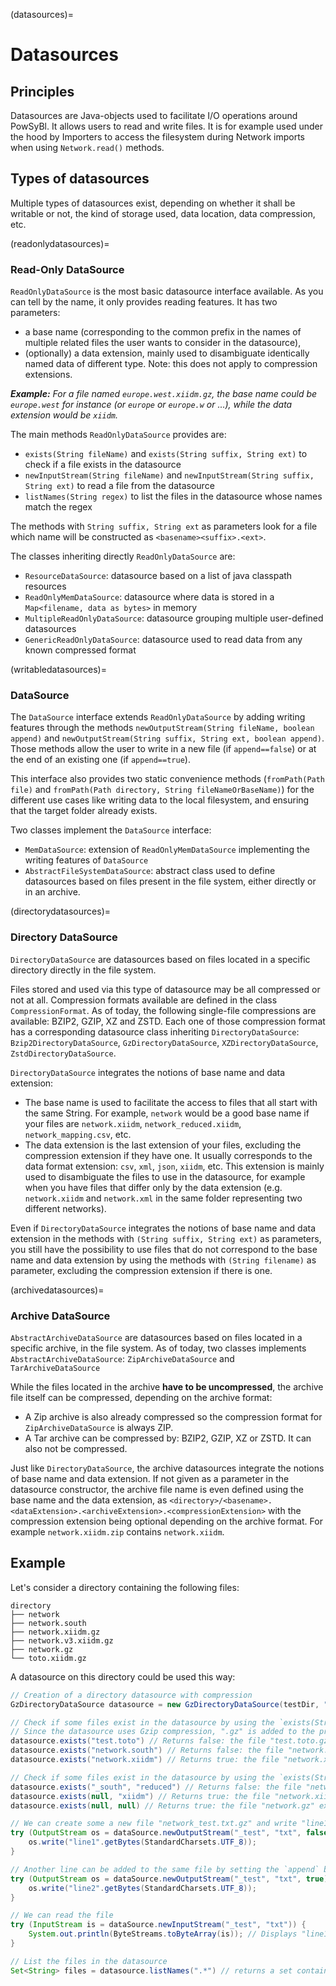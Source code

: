 (datasources)=
# Datasources

## Principles

Datasources are Java-objects used to facilitate I/O operations around PowSyBl.
It allows users to read and write files. It is for example used under the hood by Importers to access the filesystem
during Network imports when using `Network.read()` methods.


## Types of datasources

Multiple types of datasources exist, depending on whether it shall be writable or not, the kind of storage used, 
data location, data compression, etc.


(readonlydatasources)=
### Read-Only DataSource

`ReadOnlyDataSource` is the most basic datasource interface available. As you can tell by the name, it only provides 
reading features.
It has two parameters:
- a base name (corresponding to the common prefix in the names of multiple related files the user wants to 
consider in the datasource),
- (optionally) a data extension, mainly used to disambiguate identically named data of different type. 
Note: this does not apply to compression extensions.

_**Example:**
For a file named `europe.west.xiidm.gz`, the base name could be `europe.west` for instance (or `europe` or `europe.w` or ...), while the data extension would be `xiidm`._

The main methods `ReadOnlyDataSource` provides are:

- `exists(String fileName)` and `exists(String suffix, String ext)` to check if a file exists in the datasource
- `newInputStream(String fileName)` and `newInputStream(String suffix, String ext)` to read a file from the datasource
- `listNames(String regex)` to list the files in the datasource whose names match the regex

The methods with `String suffix, String ext` as parameters look for a file which name will be constructed as
`<basename><suffix>.<ext>`.

The classes inheriting directly `ReadOnlyDataSource` are:
- `ResourceDataSource`: datasource based on a list of java classpath resources
- `ReadOnlyMemDataSource`: datasource where data is stored in a `Map<filename, data as bytes>` in memory
- `MultipleReadOnlyDataSource`: datasource grouping multiple user-defined datasources
- `GenericReadOnlyDataSource`: datasource used to read data from any known compressed format

(writabledatasources)=
### DataSource

The `DataSource` interface extends `ReadOnlyDataSource` by adding writing features through the methods 
`newOutputStream(String fileName, boolean append)` and `newOutputStream(String suffix, String ext, boolean append)`.
Those methods allow the user to write in a new file (if `append==false`) or at the end of an existing one (if 
`append==true`).

This interface also provides two static convenience methods (`fromPath(Path file)` and
`fromPath(Path directory, String fileNameOrBaseName)`) for the different use cases like writing data to the local
filesystem, and ensuring that the target folder already exists.

Two classes implement the `DataSource` interface:
- `MemDataSource`: extension of `ReadOnlyMemDataSource` implementing the writing features of `DataSource`
- `AbstractFileSystemDataSource`: abstract class used to define datasources based on files present in the file system,
either directly or in an archive.

(directorydatasources)=
### Directory DataSource

`DirectoryDataSource` are datasources based on files located in a specific directory directly in the file system. 

Files stored and used via this type of datasource may be all compressed or not at all. Compression formats available are
defined in the class `CompressionFormat`. As of today, the following single-file compressions are available:
BZIP2, GZIP, XZ and ZSTD. Each one of those compression format has a corresponding datasource class inheriting
`DirectoryDataSource`: `Bzip2DirectoryDataSource`, `GzDirectoryDataSource`, `XZDirectoryDataSource`,
`ZstdDirectoryDataSource`.

`DirectoryDataSource` integrates the notions of base name and data extension:
- The base name is used to facilitate the access to files that all start with the same String. For example, `network` would
be a good base name if your files are `network.xiidm`, `network_reduced.xiidm`, `network_mapping.csv`, etc.
- The data extension is the last extension of your files, excluding the compression extension if they have one.
It usually corresponds to the data format extension: `csv`, `xml`, `json`, `xiidm`, etc. This extension is mainly used
to disambiguate the files to use in the datasource, for example when you have files that differ only by the data
extension (e.g. `network.xiidm` and `network.xml` in the same folder representing two different networks). 

Even if `DirectoryDataSource` integrates the notions of base name and data extension in the methods with
`(String suffix, String ext)` as parameters, you still have the possibility to use files that do not correspond to the 
base name and data extension by using the methods with `(String filename)` as parameter, excluding the compression 
extension if there is one.

(archivedatasources)=
### Archive DataSource

`AbstractArchiveDataSource` are datasources based on files located in a specific archive, in the file system. As of today,
two classes implements `AbstractArchiveDataSource`: `ZipArchiveDataSource` and `TarArchiveDataSource`

While the files located in the archive **have to be uncompressed**, the archive file itself can be compressed, depending
on the archive format:
- A Zip archive is also already compressed so the compression format for `ZipArchiveDataSource` is always ZIP.
- A Tar archive can be compressed by: BZIP2, GZIP, XZ or ZSTD. It can also not be compressed.

Just like `DirectoryDataSource`, the archive datasources integrate the notions of base name and data extension. If not
given as a parameter in the datasource constructor, the archive file name is even defined using the base name and the
data extension, as `<directory>/<basename>.<dataExtension>.<archiveExtension>.<compressionExtension>` with the 
compression extension being optional depending on the archive format. For example `network.xiidm.zip` contains
`network.xiidm`.


## Example

Let's consider a directory containing the following files:

```
directory              
├── network              
├── network.south         
├── network.xiidm.gz    
├── network.v3.xiidm.gz
├── network.gz         
└── toto.xiidm.gz  
```

A datasource on this directory could be used this way:

```java
// Creation of a directory datasource with compression
GzDirectoryDataSource datasource = new GzDirectoryDataSource(testDir, "network", "xiidm", observer);

// Check if some files exist in the datasource by using the `exists(String fileName)` method
// Since the datasource uses Gzip compression, ".gz" is added to the provided fileName parameter
datasource.exists("test.toto") // Returns false: the file "test.toto.gz" does not exist in the directory
datasource.exists("network.south") // Returns false: the file "network.south.gz" does not exist
datasource.exists("network.xiidm") // Returns true: the file "network.xiidm.gz" exists

// Check if some files exist in the datasource by using the `exists(String fileName)` method
datasource.exists("_south", "reduced") // Returns false: the file "network_south.reduced.gz" does not exist in the directory
datasource.exists(null, "xiidm") // Returns true: the file "network.xiidm.gz" exists in the directory
datasource.exists(null, null) // Returns true: the file "network.gz" exists in the directory

// We can create some a new file "network_test.txt.gz" and write "line1" inside
try (OutputStream os = dataSource.newOutputStream("_test", "txt", false)) {
    os.write("line1".getBytes(StandardCharsets.UTF_8));
}

// Another line can be added to the same file by setting the `append` boolean parameter to true
try (OutputStream os = dataSource.newOutputStream("_test", "txt", true)) {
    os.write("line2".getBytes(StandardCharsets.UTF_8));
}

// We can read the file
try (InputStream is = dataSource.newInputStream("_test", "txt")) {
    System.out.println(ByteStreams.toByteArray(is)); // Displays "line1" then "line2"
}

// List the files in the datasource
Set<String> files = datasource.listNames(".*") // returns a set containing: "network", "network.south", "network.xiidm", "network.v3.xiidm", "network_test.txt"
```